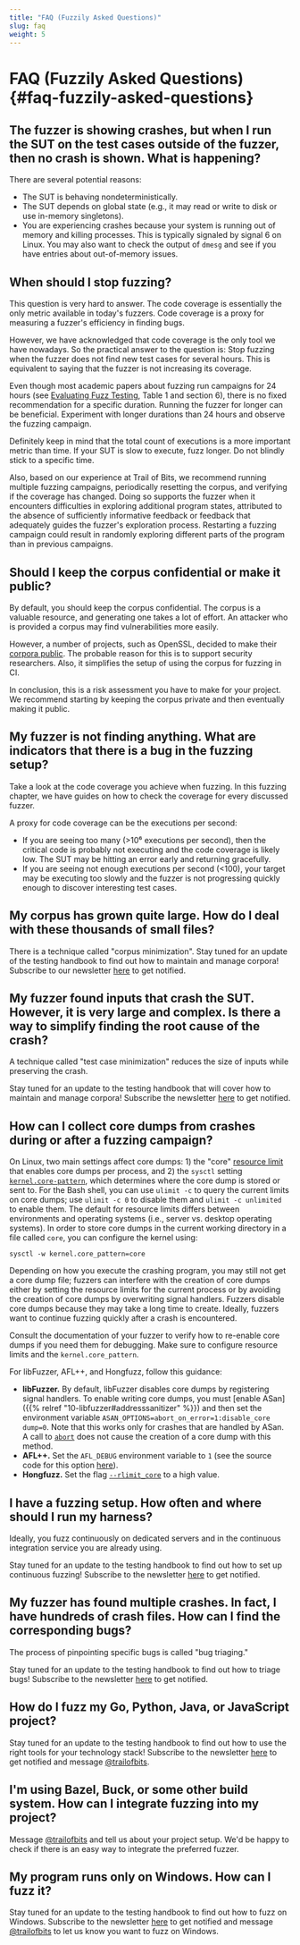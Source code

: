 ```yaml
---
title: "FAQ (Fuzzily Asked Questions)"
slug: faq
weight: 5
---
```


# FAQ (Fuzzily Asked Questions) {#faq-fuzzily-asked-questions}

## The fuzzer is showing crashes, but when I run the SUT on the test cases outside of the fuzzer, then no crash is shown. What is happening?

There are several potential reasons:


- The SUT is behaving nondeterministically.
- The SUT depends on global state (e.g., it may read or write to disk or use in-memory singletons).
- You are experiencing crashes because your system is running out of memory and killing processes. This is typically signaled by signal 6 on Linux. You may also want to check the output of `dmesg` and see if you have entries about out-of-memory issues. 


## When should I stop fuzzing?

This question is very hard to answer. The code coverage is essentially the only metric available in today's fuzzers. Code coverage is a proxy for measuring a fuzzer's efficiency in finding bugs.

However, we have acknowledged that code coverage is the only tool we have nowadays. So the practical answer to the question is: Stop fuzzing when the fuzzer does not find new test cases for several hours. This is equivalent to saying that the fuzzer is not increasing its coverage.

Even though most academic papers about fuzzing run campaigns for 24 hours (see [Evaluating Fuzz Testing](https://arxiv.org/abs/1808.09700), Table 1 and section 6), there is no fixed recommendation for a specific duration. Running the fuzzer for longer can be beneficial. Experiment with longer durations than 24 hours and observe the fuzzing campaign.

Definitely keep in mind that the total count of executions is a more important metric than time. If your SUT is slow to execute, fuzz longer. Do not blindly stick to a specific time.

Also, based on our experience at Trail of Bits, we recommend running multiple fuzzing campaigns, periodically resetting the corpus, and verifying if the coverage has changed. Doing so supports the fuzzer when it encounters difficulties in exploring additional program states, attributed to the absence of sufficiently informative feedback or feedback that adequately guides the fuzzer's exploration process. Restarting a fuzzing campaign could result in randomly exploring different parts of the program than in previous campaigns.

## Should I keep the corpus confidential or make it public?

By default, you should keep the corpus confidential. The corpus is a valuable resource, and generating one takes a lot of effort. An attacker who is provided a corpus may find vulnerabilities more easily.

However, a number of projects, such as OpenSSL, decided to make their [corpora public](https://github.com/openssl/fuzz-corpora/). The probable reason for this is to support security researchers. Also, it simplifies the setup of using the corpus for fuzzing in CI.

In conclusion, this is a risk assessment you have to make for your project. We recommend starting by keeping the corpus private and then eventually making it public.

## My fuzzer is not finding anything. What are indicators that there is a bug in the fuzzing setup?

Take a look at the code coverage you achieve when fuzzing. In this fuzzing chapter, we have guides on how to check the coverage for every discussed fuzzer.

A proxy for code coverage can be the executions per second:
- If you are seeing too many (>10⁶ executions per second), then the critical code is probably not executing and the code coverage is likely low. The SUT may be hitting an error early and returning gracefully.
- If you are seeing not enough executions per second (<100), your target may be executing too slowly and the fuzzer is not progressing quickly enough to discover interesting test cases.


## My corpus has grown quite large. How do I deal with these thousands of small files?

There is a technique called "corpus minimization".
Stay tuned for an update of the testing handbook to find out how to maintain and manage corpora! Subscribe to our newsletter [here](https://trailofbits.us4.list-manage.com/subscribe?u=3c3cd5fe83443b48332fb203f&id=ec54fc0dbd) to get notified.

## My fuzzer found inputs that crash the SUT. However, it is very large and complex. Is there a way to simplify finding the root cause of the crash?

A technique called "test case minimization" reduces the size of inputs while preserving the crash.

Stay tuned for an update to the testing handbook that will cover how to maintain and manage corpora! Subscribe the newsletter [here](https://trailofbits.us4.list-manage.com/subscribe?u=3c3cd5fe83443b48332fb203f&id=ec54fc0dbd) to get notified.

## How can I collect core dumps from crashes during or after a fuzzing campaign?

On Linux, two main settings affect core dumps: 1) the "core" [resource limit](https://man.archlinux.org/man/setrlimit.2) that enables core dumps per process, and 2) the `sysctl` setting [`kernel.core-pattern`](https://docs.kernel.org/next/admin-guide/sysctl/kernel.html#core-pattern), which determines where the core dump is stored or sent to.
For the Bash shell, you can use `ulimit -c` to query the current limits on core dumps; use `ulimit -c 0` to disable them and `ulimit -c unlimited` to enable them. The default for resource limits differs between environments and operating systems (i.e., server vs. desktop operating systems). In order to store core dumps in the current working directory in a file called `core`, you can configure the kernel using:

```shell
sysctl -w kernel.core_pattern=core
```

Depending on how you execute the crashing program, you may still not get a core dump file; fuzzers can interfere with the creation of core dumps either by setting the resource limits for the current process or by avoiding the creation of core dumps by overwriting signal handlers. Fuzzers disable core dumps because they may take a long time to create. Ideally, fuzzers want to continue fuzzing quickly after a crash is encountered.

Consult the documentation of your fuzzer to verify how to re-enable core dumps if you need them for debugging. Make sure to configure resource limits and the `kernel.core_pattern`.

For libFuzzer, AFL++, and Hongfuzz, follow this guidance:

- **libFuzzer.** By default, libFuzzer disables core dumps by registering signal handlers. To enable writing core dumps, you must [enable ASan]({{% relref "10-libfuzzer#addresssanitizer" %}}) and then set the environment variable `ASAN_OPTIONS=abort_on_error=1:disable_core dump=0`. Note that this works only for crashes that are handled by ASan. A call to [`abort`](https://man.archlinux.org/man/abort.3p) does not cause the creation of a core dump with this method.
- **AFL++.** Set the `AFL_DEBUG` environment variable to `1` (see the source code for this option [here](https://github.com/AFLplusplus/AFLplusplus/blob/0c054f520eda67b7bb15f95ca58c028e9b68131f/src/afl-forkserver.c#L891)).
- **Hongfuzz.** Set the flag [`--rlimit_core`](https://github.com/google/honggfuzz/blob/348a47213919f14b9453e89a663b1515369bd9a2/docs/USAGE.md?plain=1#L170-L171) to a high value.


## I have a fuzzing setup. How often and where should I run my harness?

Ideally, you fuzz continuously on dedicated servers and in the continuous integration service you are already using.

Stay tuned for an update to the testing handbook to find out how to set up continuous fuzzing! Subscribe to the newsletter [here](https://trailofbits.us4.list-manage.com/subscribe?u=3c3cd5fe83443b48332fb203f&id=ec54fc0dbd) to get notified.

## My fuzzer has found multiple crashes. In fact, I have hundreds of crash files. How can I find the corresponding bugs? 

The process of pinpointing specific bugs is called "bug triaging."

Stay tuned for an update to the testing handbook to find out how to triage bugs! Subscribe to the newsletter [here](https://trailofbits.us4.list-manage.com/subscribe?u=3c3cd5fe83443b48332fb203f&id=ec54fc0dbd) to get notified.

## How do I fuzz my Go, Python, Java, or JavaScript project?

Stay tuned for an update to the testing handbook to find out how to use the right tools for your technology stack! Subscribe to the newsletter [here](https://trailofbits.us4.list-manage.com/subscribe?u=3c3cd5fe83443b48332fb203f&id=ec54fc0dbd) to get notified and message [@trailofbits](https://twitter.com/trailofbits).

## I'm using Bazel, Buck, or some other build system. How can I integrate fuzzing into my project?

Message [@trailofbits](https://twitter.com/trailofbits) and tell us about your project setup. We'd be happy to check if there is an easy way to integrate the preferred fuzzer.

## My program runs only on Windows. How can I fuzz it?

Stay tuned for an update to the testing handbook to find out how to fuzz on Windows. Subscribe to the newsletter [here](https://trailofbits.us4.list-manage.com/subscribe?u=3c3cd5fe83443b48332fb203f&id=ec54fc0dbd) to get notified and message [@trailofbits](https://twitter.com/trailofbits) to let us know you want to fuzz on Windows.